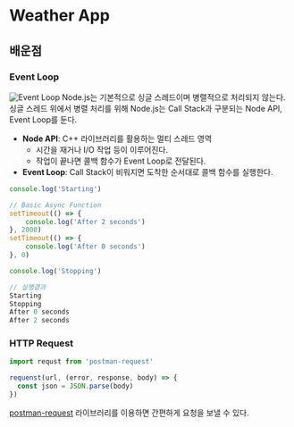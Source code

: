 # Weather App

## 배운점
### Event Loop
![Event Loop](https://i.imgur.com/zCgCjYs.png)
Node.js는 기본적으로 싱글 스레드이며 병렬적으로 처리되지 않는다. 싱글 스레드 위에서 병렬 처리를 위해 Node.js는 Call Stack과 구분되는 Node API, Event Loop를 둔다. 
* **Node API**: C++ 라이브러리를 활용하는 멀티 스레드 영역
  * 시간을 재거나 I/O 작업 등이 이루어진다.
  * 작업이 끝나면 콜백 함수가 Event Loop로 전달된다. 
* **Event Loop**: Call Stack이 비워지면 도착한 순서대로 콜백 함수를 실행한다.
```js
console.log('Starting')

// Basic Async Function
setTimeout(() => {
    console.log('After 2 seconds')
}, 2000)
setTimeout(() => {
    console.log('After 0 seconds')
}, 0)

console.log('Stopping')

// 실행결과
Starting
Stopping
After 0 seconds
After 2 seconds
```

### HTTP Request
```js
import requst from 'postman-request'

requenst(url, (error, response, body) => {
  const json = JSON.parse(body)
})
```
[postman-request](https://www.npmjs.com/package/postman-request) 라이브러리를 이용하면 간편하게 요청을 보낼 수 있다. 